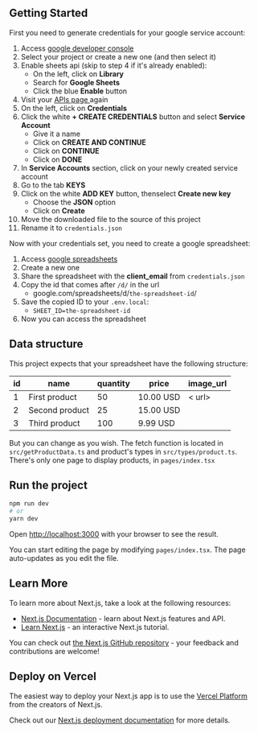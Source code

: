 ## Getting Started

First you need to generate credentials for your google service account:

1. Access [google developer console](https://console.developers.google.com/)
2. Select your project or create a new one (and then select it)
3. Enable sheets api (skip to step 4 if it's already enabled):
   - On the left, click on **Library**
   - Search for **Google Sheets**
   - Click the blue **Enable** button
4. Visit your [APIs page ](https://console.developers.google.com/) again
5. On the left, click on **Credentials**
6. Click the white **+ CREATE CREDENTIALS** button and select **Service Account**
   - Give it a name
   - Click on **CREATE AND CONTINUE**
   - Click on **CONTINUE**
   - Click on **DONE**
7. In **Service Accounts** section, click on your newly created service account
8. Go to the tab **KEYS**
9. Click on the white **ADD KEY** button, thenselect **Create new key**
   - Choose the **JSON** option
   - Click on **Create**
10. Move the downloaded file to the source of this project
11. Rename it to `credentials.json`

Now with your credentials set, you need to create a google spreadsheet:

1. Access [google spreadsheets](https://docs.google.com/spreadsheets/u/0/?tgif=d)
2. Create a new one
3. Share the spreadsheet with the **client_email** from `credentials.json`
4. Copy the id that comes after `/d/` in the url
   - google.com/spreadsheets/d/`the-spreadsheet-id`/
5. Save the copied ID to your `.env.local`:
   - `SHEET_ID=the-spreadsheet-id`
6. Now you can access the spreadsheet

## Data structure

This project expects that your spreadsheet have the following structure:

| id  | name           | quantity | price     | image_url |
| --- | -------------- | -------- | --------- | --------- |
| 1   | First product  | 50       | 10.00 USD | < url>    |
| 2   | Second product | 25       | 15.00 USD |           |
| 3   | Third product  | 100      | 9.99 USD  |           |

But you can change as you wish. The fetch function is located in `src/getProductData.ts` and product's types in `src/types/product.ts`. There's only one page to display products, in `pages/index.tsx`

## Run the project

```bash
npm run dev
# or
yarn dev
```

Open [http://localhost:3000](http://localhost:3000) with your browser to see the result.

You can start editing the page by modifying `pages/index.tsx`. The page auto-updates as you edit the file.

## Learn More

To learn more about Next.js, take a look at the following resources:

- [Next.js Documentation](https://nextjs.org/docs) - learn about Next.js features and API.
- [Learn Next.js](https://nextjs.org/learn) - an interactive Next.js tutorial.

You can check out [the Next.js GitHub repository](https://github.com/vercel/next.js/) - your feedback and contributions are welcome!

## Deploy on Vercel

The easiest way to deploy your Next.js app is to use the [Vercel Platform](https://vercel.com/new?utm_medium=default-template&filter=next.js&utm_source=create-next-app&utm_campaign=create-next-app-readme) from the creators of Next.js.

Check out our [Next.js deployment documentation](https://nextjs.org/docs/deployment) for more details.
